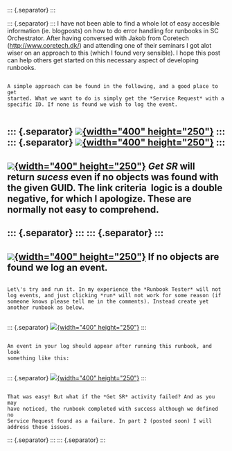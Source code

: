 ﻿::: {.separator}
:::

::: {.separator}
:::
I have not been able to find a whole lot of easy accesible information
(ie. blogposts) on how to do error handling for runbooks in SC
Orchestrator. After having conversed with Jakob from Coretech
(<http://www.coretech.dk/>) and attending one of their seminars I got
alot wiser on an approach to this (which I found very sensible). I hope
this post can help others get started on this necessary aspect of
developing runbooks.
```
```
```
A simple approach can be found in the following, and a good place to get
started. What we want to do is simply get the *Service Request* with a
specific ID. If none is found we wish to log the event.
```
```
```
::: {.separator}
[![](//2.bp.blogspot.com/-80SVnc-AGx8/UXBKczMeJMI/AAAAAAAACKs/7JGpKWeMM9I/s400/demo1.png){width="400"
height="250"}](//2.bp.blogspot.com/-80SVnc-AGx8/UXBKczMeJMI/AAAAAAAACKs/7JGpKWeMM9I/s1600/demo1.png)
:::
::: {.separator}
[![](//3.bp.blogspot.com/-OEI_qfpJbgk/UXBKeOr4gAI/AAAAAAAACK0/z5iX5cv-mfk/s400/demo2.png){width="400"
height="250"}](//3.bp.blogspot.com/-OEI_qfpJbgk/UXBKeOr4gAI/AAAAAAAACK0/z5iX5cv-mfk/s1600/demo2.png)
:::
  ------------------------------------------------------------------------------------------------------------------------------------------------------------------------------------------------------------
  [![](//4.bp.blogspot.com/-qW1abBSCNGc/UXBMAddGTyI/AAAAAAAACLE/fVVdcUdEvi8/s400/demo3.png){width="400" height="250"}](//4.bp.blogspot.com/-qW1abBSCNGc/UXBMAddGTyI/AAAAAAAACLE/fVVdcUdEvi8/s1600/demo3.png)
  *Get SR* will return *sucess* even if no objects was found with the given GUID. The link criteria  logic is a double negative, for which I apologize. These are normally not easy to comprehend.
  ------------------------------------------------------------------------------------------------------------------------------------------------------------------------------------------------------------
::: {.separator}
:::
::: {.separator}
:::
  ------------------------------------------------------------------------------------------------------------------------------------------------------------------------------------------------------------
  [![](//2.bp.blogspot.com/-5w1Gr7KuUOg/UXBQA_aH9iI/AAAAAAAACLU/g88YXcvlXE0/s400/demo4.png){width="400" height="250"}](//2.bp.blogspot.com/-5w1Gr7KuUOg/UXBQA_aH9iI/AAAAAAAACLU/g88YXcvlXE0/s1600/demo4.png)
  If no objects are found we log an event.
  ------------------------------------------------------------------------------------------------------------------------------------------------------------------------------------------------------------
```
```
```
Let\'s try and run it. In my experience the *Runbook Tester* will not
log events, and just clicking *run* will not work for some reason (if
someone knows please tell me in the comments). Instead create yet
another runbook as below.
```
```
```
::: {.separator}
[![](//1.bp.blogspot.com/-QqyGG4Dyc2M/UXBRFznrNJI/AAAAAAAACLc/zOIQm0HZYLY/s400/demo5.png){width="400"
height="250"}](//1.bp.blogspot.com/-QqyGG4Dyc2M/UXBRFznrNJI/AAAAAAAACLc/zOIQm0HZYLY/s1600/demo5.png)
:::
```
```
```
An event in your log should appear after running this runbook, and look
something like this:
```
```
```
::: {.separator}
[![](//3.bp.blogspot.com/-FZWV_S2s4tE/UXBRu-sgg_I/AAAAAAAACLk/3QmZ2ydxwv4/s400/demo6.png){width="400"
height="250"}](//3.bp.blogspot.com/-FZWV_S2s4tE/UXBRu-sgg_I/AAAAAAAACLk/3QmZ2ydxwv4/s1600/demo6.png)
:::
```
```
```
That was easy! But what if the *Get SR* activity failed? And as you may
have noticed, the runbook completed with success although we defined no
Service Request found as a failure. In part 2 (posted soon) I will
address these issues.
```
::: {.separator}
:::
::: {.separator}
:::
```
```
```
```
